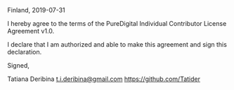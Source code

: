 Finland, 2019-07-31

I hereby agree to the terms of the PureDigital Individual Contributor License
Agreement v1.0.

I declare that I am authorized and able to make this agreement and sign this
declaration.

Signed,

Tatiana Deribina t.i.deribina@gmail.com https://github.com/Tatider
